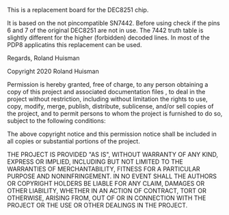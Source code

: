 This is a replacement board for the DEC8251 chip.

It is based on the not pincompatible SN7442. Before using check if the
pins 6 and 7 of the original DEC8251 are not in use. The 7442 truth table
is slightly different for the higher (forbidden) decoded lines.
In most of the PDP8 applicatins this replacement can be used.

Regards, Roland Huisman

Copyright 2020 Roland Huisman

Permission is hereby granted, free of charge, to any person obtaining a copy of this project and associated documentation files , to deal in the project without restriction, including without limitation the rights to use, copy, modify, merge, publish, distribute, sublicense, and/or sell copies of the project, and to permit persons to whom the project is furnished to do so, subject to the following conditions:

The above copyright notice and this permission notice shall be included in all copies or substantial portions of the project.

THE PROJECT IS PROVIDED "AS IS", WITHOUT WARRANTY OF ANY KIND, EXPRESS OR IMPLIED, INCLUDING BUT NOT LIMITED TO THE WARRANTIES OF MERCHANTABILITY, FITNESS FOR A PARTICULAR PURPOSE AND NONINFRINGEMENT. IN NO EVENT SHALL THE AUTHORS OR COPYRIGHT HOLDERS BE LIABLE FOR ANY CLAIM, DAMAGES OR OTHER LIABILITY, WHETHER IN AN ACTION OF CONTRACT, TORT OR OTHERWISE, ARISING FROM, OUT OF OR IN CONNECTION WITH THE PROJECT OR THE USE OR OTHER DEALINGS IN THE PROJECT.
